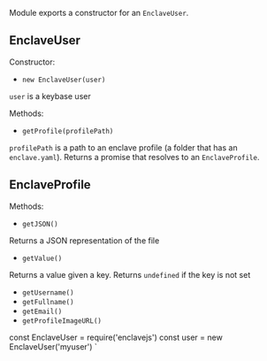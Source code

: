 Module exports a constructor for an `EnclaveUser`.

## EnclaveUser

Constructor:

* `new EnclaveUser(user)`

`user` is a keybase user

Methods:

* `getProfile(profilePath)`

`profilePath` is a path to an enclave profile (a folder that has an `enclave.yaml`).
Returns a promise that resolves to an `EnclaveProfile`.

## EnclaveProfile

Methods:

* `getJSON()`

Returns a JSON representation of the file

* `getValue()`

Returns a value given a key. Returns `undefined` if the key is not set

* `getUsername()`
* `getFullname()`
* `getEmail()`
* `getProfileImageURL()`

const EnclaveUser = require('enclavejs')
const user = new EnclaveUser('myuser')
`
